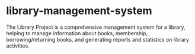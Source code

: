 # library-management-system
 The Library Project is a comprehensive management system for a library, helping to manage information about books, membership, borrowing/returning books, and generating reports and statistics on library activities.
